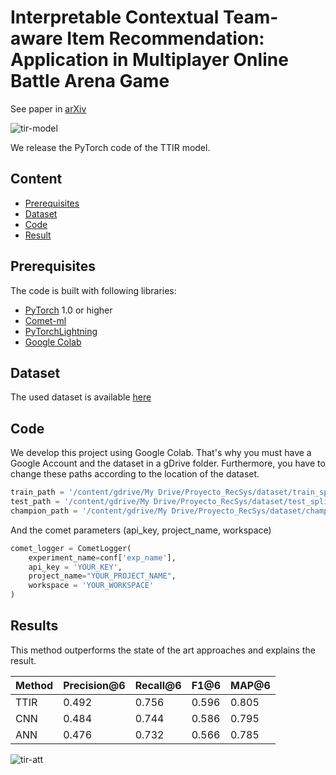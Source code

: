 # Interpretable Contextual Team-aware Item Recommendation: Application in Multiplayer Online Battle Arena Game

See paper in [arXiv]()

![tir-model](https://github.com/ojedaf/IC-TIR-Lol/blob/master/images/model-1.png)

We release the PyTorch code of the TTIR model.

## Content

- [Prerequisites](#prerequisites)
- [Dataset](#dataset)
- [Code](#code)
- [Result](#testing)

## Prerequisites

The code is built with following libraries:

- [PyTorch](https://pytorch.org/) 1.0 or higher
- [Comet-ml](https://www.comet.ml/site/)
- [PyTorchLightning](https://github.com/PyTorchLightning/pytorch-lightning)
- [Google Colab](https://colab.research.google.com/)

## Dataset

The used dataset is available [here](https://drive.google.com/drive/folders/1lsCjmVrOA0stNiUguGWKN46fEqzzsXPH?usp=sharing)

## Code

We develop this project using Google Colab. That's why you must have a Google Account and the dataset in a gDrive folder. Furthermore, you have to change these paths according to the location of the dataset.

```python
train_path = '/content/gdrive/My Drive/Proyecto_RecSys/dataset/train_splits.pkl'
test_path = '/content/gdrive/My Drive/Proyecto_RecSys/dataset/test_splits.pkl'
champion_path = '/content/gdrive/My Drive/Proyecto_RecSys/dataset/champion_types.pkl'
```

And the comet parameters (api_key, project_name, workspace)

```python
comet_logger = CometLogger(
    experiment_name=conf['exp_name'],
    api_key = 'YOUR_KEY',
    project_name="YOUR_PROJECT_NAME",
    workspace = 'YOUR_WORKSPACE'
)
```

## Results

This method outperforms the state of the art approaches and explains the result. 

Method | Precision@6 | Recall@6 | F1@6 | MAP@6 |
--- | --- | --- | --- |--- |
TTIR | 0.492 | 0.756 | 0.596 | 0.805 |
CNN | 0.484 | 0.744 | 0.586 | 0.795 | 
ANN | 0.476 | 0.732 | 0.566 | 0.785 |

![tir-att](https://github.com/ojedaf/IC-TIR-Lol/blob/master/images/attn-1.png)

